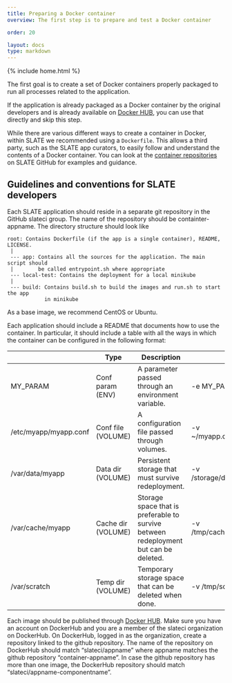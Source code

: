 ```yaml
---
title: Preparing a Docker container
overview: The first step is to prepare and test a Docker container 

order: 20

layout: docs
type: markdown
---
```

{% include home.html %}

The first goal is to create a set of Docker containers properly packaged to run all
processes related to the application.

If the application is already packaged as a Docker container by the original developers
and is already available on [Docker HUB](http://hub.docker.com), you can use that
directly and skip this step.

While there are various different ways to create a container in Docker, within SLATE
we recommended using a `Dockerfile`. This allows a third party, such as the SLATE 
app curators, to easily follow and understand the contents of a Docker 
container. You can look at the
[container repositories](https://github.com/search?q=topic%3Acontainer+org%3Aslateci&type=Repositories)
on SLATE GitHub for examples and guidance.

Guidelines and conventions for SLATE developers
-----------------------------------------------

Each SLATE application should reside in a separate git repository in the
GitHub slateci group. The name of the repository should be containter-appname.
The directory structure should look like

```
root: Contains Dockerfile (if the app is a single container), README, LICENSE.
 |
 --- app: Contains all the sources for the application. The main script should
 |        be called entrypoint.sh where appropriate
 --- local-test: Contains the deployment for a local minikube
 |
 --- build: Contains build.sh to build the images and run.sh to start the app
            in minikube
```

As a base image, we recommend CentOS or Ubuntu.

Each application should include a README that documents how to use the container.
In particular, it should include a table with all the ways in which the container
can be configured in the following format:

|   | Type | Description  | Example |
|---|---|---|---|
| MY_PARAM | Conf param (ENV)  | A parameter passed through an environment variable.  | -e MY_PARAM=value |
| /etc/myapp/myapp.conf  | Conf file (VOLUME)  | A configuration file passed through volumes. | -v ~/myapp.conf:/etc/myapp/myapp.conf  |
| /var/data/myapp  | Data dir (VOLUME)  | Persistent storage that must survive redeployment. | -v /storage/data/myapp:/var/data/myapp |
| /var/cache/myapp  | Cache dir (VOLUME)  | Storage space that is preferable to survive between redeployment but can be deleted.  | -v /tmp/cache/myapp:/var/cache/squid |
| /var/scratch  | Temp dir (VOLUME)  | Temporary storage space that can be deleted when done. | -v /tmp/scratch:/var/scratch |

Each image should be published through [Docker HUB](https://hub.docker.com/).
Make sure you have an account on DockerHub and you are a member of the slateci
organization on DockerHub. On DockerHub, logged in as the organization, create
a repository linked to the github repository.
The name of the repository on DockerHub should match “slateci/appname” where
appname matches the github repository “container-appname”.
In case the github repository has more than one image, the DockerHub repository
should match “slateci/appname-componentname”.
